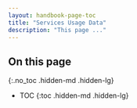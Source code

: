 ```yaml
---
layout: handbook-page-toc
title: "Services Usage Data"
description: "This page ..."
---
```


## On this page
{:.no_toc .hidden-md .hidden-lg}

- TOC
{:toc .hidden-md .hidden-lg}



